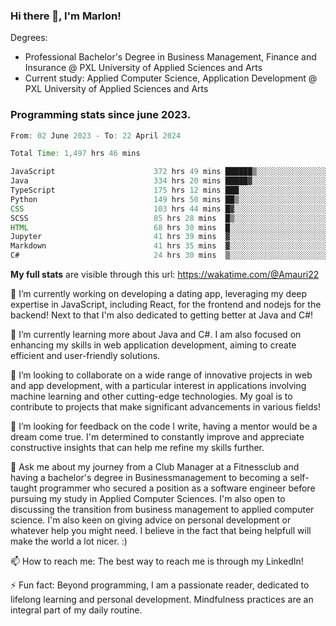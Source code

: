 
### Hi there 👋, I'm Marlon!

Degrees: 
- Professional Bachelor's Degree in Business Management, Finance and Insurance @ PXL University of Applied Sciences and Arts
- Current study: Applied Computer Science, Application Development @ PXL University of Applied Sciences and Arts

### Programming stats since june 2023.
<!--START_SECTION:waka-->

```java
From: 02 June 2023 - To: 22 April 2024

Total Time: 1,497 hrs 46 mins

JavaScript                      372 hrs 49 mins ██████▒░░░░░░░░░░░░░░░░░░   24.83 %
Java                            334 hrs 20 mins █████▓░░░░░░░░░░░░░░░░░░░   22.26 %
TypeScript                      175 hrs 12 mins ███░░░░░░░░░░░░░░░░░░░░░░   11.67 %
Python                          149 hrs 50 mins ██▒░░░░░░░░░░░░░░░░░░░░░░   09.98 %
CSS                             103 hrs 44 mins █▓░░░░░░░░░░░░░░░░░░░░░░░   06.91 %
SCSS                            85 hrs 28 mins  █▒░░░░░░░░░░░░░░░░░░░░░░░   05.69 %
HTML                            68 hrs 30 mins  █░░░░░░░░░░░░░░░░░░░░░░░░   04.56 %
Jupyter                         41 hrs 39 mins  ▓░░░░░░░░░░░░░░░░░░░░░░░░   02.77 %
Markdown                        41 hrs 35 mins  ▓░░░░░░░░░░░░░░░░░░░░░░░░   02.77 %
C#                              24 hrs 30 mins  ▒░░░░░░░░░░░░░░░░░░░░░░░░   01.63 %
```

<!--END_SECTION:waka-->
**My full stats** are visible through this url: https://wakatime.com/@Amauri22



🔭 I’m currently working on developing a dating app, leveraging my deep expertise in JavaScript, including React, for the frontend and nodejs for the backend! Next to that I'm also dedicated to getting better at Java and C#!

🌱 I’m currently learning more about Java and C#. I am also focused on enhancing my skills in web application development, aiming to create efficient and user-friendly solutions.

👯 I’m looking to collaborate on a wide range of innovative projects in web and app development, with a particular interest in applications involving machine learning and other cutting-edge technologies. My goal is to contribute to projects that make significant advancements in various fields!

🤔 I’m looking for feedback on the code I write, having a mentor would be a dream come true. I'm determined to constantly improve and appreciate constructive insights that can help me refine my skills further.

💬 Ask me about my journey from a Club Manager at a Fitnessclub and having a bachelor's degree in Businessmanagement to becoming a self-taught programmer who secured a position as a software engineer before pursuing my study in Applied Computer Sciences. I'm also open to discussing the transition from business management to applied computer science. I'm also keen on giving advice on personal development or whatever help you might need. I believe in the fact that being helpfull will make the world a lot nicer. :)

📫 How to reach me: The best way to reach me is through my LinkedIn!

⚡ Fun fact: Beyond programming, I am a passionate reader, dedicated to lifelong learning and personal development. Mindfulness practices are an integral part of my daily routine.


